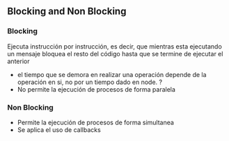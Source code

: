 ## Blocking and Non Blocking

### Blocking
Ejecuta instrucción por instrucción, es decir, que mientras esta ejecutando un mensaje bloquea el resto del código hasta que se termine de ejecutar el anterior
-  el tiempo que se demora en realizar una operación depende de la operación en si, no por un tiempo dado en node. ?
- No permite la ejecución de procesos de forma paralela

### Non Blocking
- Permite la ejecución de procesos de forma simultanea
- Se aplica el uso de callbacks
